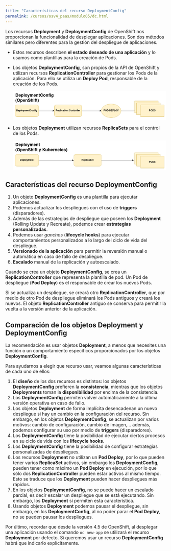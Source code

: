 ```yaml
---
title: "Características del recurso DeploymentConfig"
permalink: /cursos/osv4_paas/modulo05/dc.html
---
```


Los recursos **Deployment** y **DeploymentConfig** de OpenShift nos proporcionan la funcionalidad de desplegar aplicaciones. Son dos métodos similares pero diferentes para la gestión del despliegue de aplicaciones.

* Estos recursos describen **el estado deseado de una aplicación** y lo usamos como plantillas para la creación de Pods.
* Los objetos **DeploymentConfig**, son propios de la API de OpenShift y utilizan recursos **ReplicationController** para gestionar los Pods de la aplicación. Para ello se utiliza un **Deploy Pod**, responsable de la creación de los Pods.

    ![dc](img/deploymentconfig.png)

* Los objetos **Deployment** utilizan recursos **ReplicaSets** para el control de los Pods.

    ![deploy](img/deployment.png)

## Características del recurso DeploymentConfig

1. Un objeto **DeploymentConfig** es una plantilla para ejecutar aplicaciones.
2. Podemos actualizar los despliegues con el uso de **triggers** (disparadores).
3. Además de las estrategias de despliegue que poseen los **Deployment** (Rolling Update y Recreate), podemos crear **estrategias personalizadas**.
4. Podemos usar *ganchos* (**lifecycle hooks**) para ejecutar comportamientos personalizados a lo largo del ciclo de vida del despliegue.
5. **Versionado de la aplicación** para permitir la reversión manual o automática en caso de fallo de despliegue.
6. **Escalado** manual de la replicación y autoescalado.

Cuando se crea un objeto **DeploymentConfig**, se crea un **ReplicationController** que representa la plantilla de pod. Un Pod de despliegue (**Pod Deploy**) es el responsable de crear los nuevos Pods.

Si se actualiza un despliegue, se creará otro **ReplicationController**, que por medio de otro Pod de despliegue eliminará los Pods antiguos y creará los nuevos. El objeto **ReplicationController** antiguo se conserva para permitir la vuelta a la versión anterior de la aplicación.

## Comparación de los objetos Deployment y DeploymentConfig

La recomendación es usar objetos **Deployment**, a menos que necesites una función o un comportamiento específicos proporcionados por los objetos **DeploymentConfig**.

Para ayudarnos a elegir que recurso usar, veamos algunas características de cada uno de ellos:

1. El **diseño** de los dos recursos es distintos: los objetos **DeploymentConfig** prefieren la **consistencia**, mientras que los objetos **Deployments** toman la **disponibilidad** por encima de la consistencia.
2. Los **DeploymentConfig** permiten volver automáticamente a la última versión operativa en caso de fallo.
3. Los objetos **Deployment** de forma implícita desencadenan un nuevo despliegue si hay un cambio en la configuración del recurso. Sin embargo, en los objetos **DeploymentConfig**, se actualizan por varios motivos: cambio de configuración, cambio de imagen,... además, podemos configurar su uso por medio de **triggers** (disparadores).
4. Los **DeploymentConfig** tiene la posibilidad de ejecutar ciertos procesos en su ciclo de vida con los **lifecycle hooks**.
5. Los **DeploymentConfig** tiene la posibilidad de configurar estrategias personalizadas de despliegues.
6. Los recursos **Deployment** no utilizan un **Pod Deploy**, por lo que pueden tener varios **ReplicaSet** activos, sin embargo los **DeploymentConfig**, pueden tener como máximo un **Pod Deploy** en ejecución, por lo que sólo dos **ReplicationController** pueden estar activos al mismo tiempo. Esto se traduce que los **Deployment** pueden hacer despliegues más rápidos.
7. En los objetos **DeploymentConfig**, no se puede hacer un escalado parcial, es decir escalar un despliegue que se está ejecutando. Sin embargo, los **Deployment** sí permiten esta característica.
8. Usando objetos **Deployment** podemos pausar el despliegue, sin embargo, en los **DeploymentConfig**, al no poder parar el **Pod Deploy**, no se pueden pausar los despliegues.

Por último, recordar que desde la versión 4.5 de OpenShift, al desplegar una aplicación usando el comando `oc new-app` se utilizará el recurso **Deployment** por defecto. Si queremos usar un recurso **DeploymentConfig** habrá que indicarlo explícitamente.

